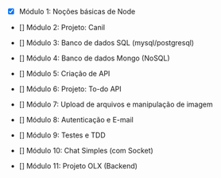 - [x] Módulo 1: Noções básicas de Node
 
- [] Módulo 2: Projeto: Canil
 
- [] Módulo 3: Banco de dados SQL (mysql/postgresql)
 
- [] Módulo 4: Banco de dados Mongo (NoSQL)
 
- [] Módulo 5: Criação de API
 
- [] Módulo 6: Projeto: To-do API
 
- [] Módulo 7: Upload de arquivos e manipulação de imagem
 
- [] Módulo 8: Autenticação e E-mail
 
- [] Módulo 9: Testes e TDD
 
- [] Módulo 10: Chat Simples (com Socket)
 
- [] Módulo 11: Projeto OLX (Backend)